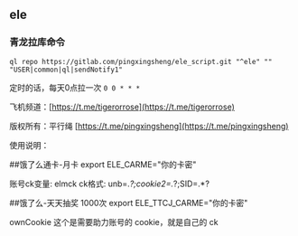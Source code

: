 ## ele

### 青龙拉库命令

```shell
ql repo https://gitlab.com/pingxingsheng/ele_script.git "^ele" "" "USER|common|ql|sendNotify1"
```

定时的话，每天0点拉一次 `0 0 * * *`

飞机频道：[https://t.me/tigerorrose](https://t.me/tigerorrose)

版权所有：平行绳 [https://t.me/pingxingsheng](https://t.me/pingxingsheng)

使用说明：

##饿了么通卡-月卡
export ELE_CARME="你的卡密"

账号ck变量: elmck
ck格式: unb=.*?;cookie2=.*?;SID=.*?

##饿了么-天天抽奖 1000次
export ELE_TTCJ_CARME="你的卡密"

ownCookie 这个是需要助力账号的 cookie，就是自己的 ck
